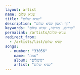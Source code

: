 ```yaml
---
layout: artist
name: שגיא שלום
title: "שגיא שלום"
description: "דף האמן שגיא שלום"
keywords: "שירים, מוזיקה, שגיא שלום"
permalink: /artists/שגיא-שלום
redirect_from:
  - /artists/list/שגיא שלום
songs:
  - number: "33056"
    name: "אמת"
    album: "סינגלים"
    artist: "שגיא שלום"
---
```

